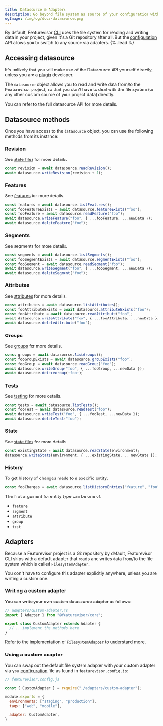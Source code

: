 ```yaml
---
title: Datasource & Adapters
description: Go beyond file system as source of your configuration with Featurevisor
ogImage: /img/og/docs-datasource.png
---
```


By default, Featurevisor [CLI](/docs/cli) uses the file system for reading and writing data in your project, given it's a Git repository after all. But the [configuration](/docs/configuration) API allows you to switch to any source via adapters. {% .lead %}

## Accessing datasource

It's unlikely that you will make use of the Datasource API yourself directly, unless you are a [plugin](/docs/plugins) developer.

The `datasource` object allows you to read and write data from/to the Featurevisor project, so that you don't have to deal with the file system (or any other custom source of your project data) directly.

You can refer to the full [datasource API](https://github.com/featurevisor/featurevisor/blob/main/packages/core/src/datasource/datasource.ts) for more details.

## Datasource methods

Once you have access to the `datasource` object, you can use the following methods from its instance:

### Revision

See [state files](/docs/state-files) for more details.

```js
const revision = await datasource.readRevision();
await datasource.writeRevision(revision + 1);
```

### Features

See [features](/docs/features) for more details.

```js
const features = await datasource.listFeatures();
const fooFeatureExists = await datasource.featureExists("foo");
const fooFeature = await datasource.readFeature("foo");
await datasource.writeFeature("foo", { ...fooFeature, ...newData });
await datasource.deleteFeature("foo");
```

### Segments

See [segments](/docs/segments) for more details.

```js
const segments = await datasource.listSegments();
const fooSegmentExists = await datasource.segmentExists("foo");
const fooSegment = await datasource.readSegment("foo");
await datasource.writeSegment("foo", { ...fooSegment, ...newData });
await datasource.deleteSegment("foo");
```

### Attributes

See [attributes](/docs/attributes) for more details.

```js
const attributes = await datasource.listAttributes();
const fooAttributeExists = await datasource.attributeExists("foo");
const fooAttribute = await datasource.readAttribute("foo");
await datasource.writeAttribute("foo", { ...fooAttribute, ...newData });
await datasource.deleteAttribute("foo");
```

### Groups

See [groups](/docs/groups) for more details.

```js
const groups = await datasource.listGroups();
const fooGroupExists = await datasource.groupExists("foo");
const fooGroup = await datasource.readGroup("foo");
await datasource.writeGroup("foo", { ...fooGroup, ...newData });
await datasource.deleteGroup("foo");
```

### Tests

See [testing](/docs/testing) for more details.

```js
const tests = await datasource.listTests();
const fooTest = await datasource.readTest("foo");
await datasource.writeTest("foo", { ...fooTest, ...newData });
await datasource.deleteTest("foo");
```

### State

See [state files](/docs/state-files) for more details.

```js
const existingState = await datasource.readState(environment);
datasource.writeState(environment, { ...existingState, ...newState });
```

### History

To get history of changes made to a specific entity:

```js
const fooChanges = await datasource.listHistoryEntries("feature", "foo");
```

The first argument for entity type can be one of:

- `feature`
- `segment`
- `attribute`
- `group`
- `test`

## Adapters

Because a Featurevisor project is a Git repository by default, Featurevisor CLI ships with a default adapter that reads and writes data from/to the file system which is called `FilesystemAdapter`.

You don't have to configure this adapter explicitly anywhere, unless you are writing a custom one.

### Writing a custom adapter

You can write your own custom datasource adapter as follows:

```ts
// adapters/custom-adapter.ts
import { Adapter } from "@featurevisor/core";

export class CustomAdapter extends Adapter {
  // ...implement the methods here
}
```

Refer to the implementation of [`FilesystemAdapter`](https://github.com/featurevisor/featurevisor/blob/main/packages/core/src/datasource/filesystemAdapter.ts) to understand more.

### Using a custom adapter

You can swap out the default file system adapter with your custom adapter via you [configuration](/docs/configuration) file as found in `featurevisor.config.js`:

```js
// featurevisor.config.js

const { CustomAdapter } = require("./adapters/custom-adapter");

module.exports = {
  environments: ["staging", "production"],
  tags: ["web", "mobile"],

  adapter: CustomAdapter,
}
```
